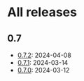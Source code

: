 # All releases

## 0.7

* [0.7.2](/release-notes/release-0-7-2.md): 2024-04-08
* [0.7.1](/release-notes/release-0-7-1.md): 2024-03-14
* [0.7.0](/release-notes/release-0-7-0.md): 2024-03-12
